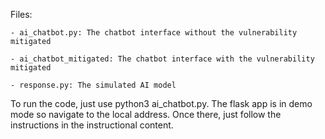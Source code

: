 Files:

    - ai_chatbot.py: The chatbot interface without the vulnerability mitigated
    
    - ai_chatbot_mitigated: The chatbot interface with the vulnerability mitigated
    
    - response.py: The simulated AI model

To run the code, just use python3 ai_chatbot.py. The flask app is in demo mode so navigate to the local address. Once there, just follow the instructions in the instructional content.
